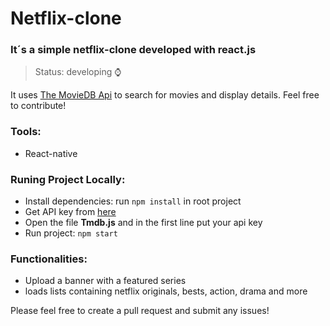 
# Netflix-clone

### It´s a simple netflix-clone developed with react.js

>Status:
developing ⌚

It uses [The MovieDB Api](https://www.themoviedb.org/documentation/api) to search for movies and display details. Feel free to contribute!

### Tools:
- React-native 

### Runing Project Locally:
- Install dependencies: run `npm install` in root project
- Get API key from [here](https://www.themoviedb.org/documentation/api)
- Open the file <strong>Tmdb.js</strong> and in the first line put your api key
- Run project: `npm start`

### Functionalities:
- Upload a banner with a featured series
- loads lists containing netflix originals, bests, action, drama and more

Please feel free to create a pull request and submit any issues!



